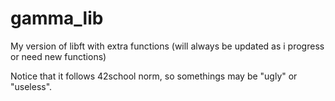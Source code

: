 # gamma_lib
My version of libft with extra functions (will always be updated as i progress or need new functions)

Notice that it follows 42school norm, so somethings may be "ugly" or "useless".
